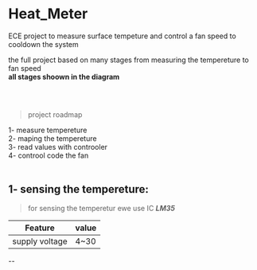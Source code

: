 # Heat_Meter
ECE project to measure surface tempeture and control a fan speed to cooldown the system

the full project based on many stages from measuring the tempereture to fan speed <br>
**all stages shoown in the diagram**

### <br>
> project roadmap  <br>


1- measure tempereture  <br>
2- maping the tempereture  <br>
3- read values with controoler  <br>
4- controol code the fan <br>
 <br>


## 1- sensing the tempereture:
> for sensing the temperetur ewe use IC  ***LM35*** 

|Feature| value|
|-|-|
|supply voltage| 4~30|
--

